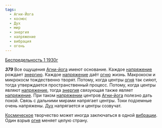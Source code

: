 ```yaml
---
tags:
  - Агни-Йога
  - космос
  - Дух
  - мир
  - энергия
  - напряжение
  - вибрация
  - огонь
---
```


[Беспредельность 1 1930г](/agni/1930)

___379___
Все ощущения [Агни-йога](/tag/#Агни-Йога) имеют основание. Каждое [напряжение](/tag/#напряжение) рождает [энергию](/tag/#[энергия](/tag/#энергия)). Каждое [напряжение](/tag/#напряжение) даёт [огню](/tag/#огонь) жизнь. Макрокосм и микрокосм тождественно творят. Потому, когда центры [огня](/tag/#огонь) так сияют, тогда утверждается пространственный процесс. Потому, когда центры являют [напряжение](/tag/#напряжение), тогда [энергия](/tag/#энергия) связующая также являет [напряжение](/tag/#напряжение). При таком [напряжении](/tag/#напряжение) центров [Агни-йога](/tag/#Агни-Йога) полезно дать покой. Связь с дальними мирами напрягает центры. Токи подземные очень напряжены. [Дух](/tag/#Дух) напрягается и центры созвучат.   

[Космическое](/tag/#космос) творчество может иногда заключаться в одной [вибрации](/tag/#вибрация). Один взрыв [огня](/tag/#огонь) меняет целую страну.
